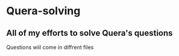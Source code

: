 # Quera-solving
## All of my efforts to solve Quera's questions
Questions wiil come in diffrent files
